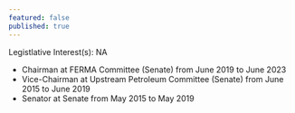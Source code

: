 ```yaml
---
featured: false
published: true
---
```

Legistlative Interest(s): NA

* Chairman at FERMA Committee (Senate) from June 2019 to June 2023
* Vice-Chairman at Upstream Petroleum Committee (Senate) from June 2015 to June 2019
* Senator at Senate from May 2015 to May 2019
